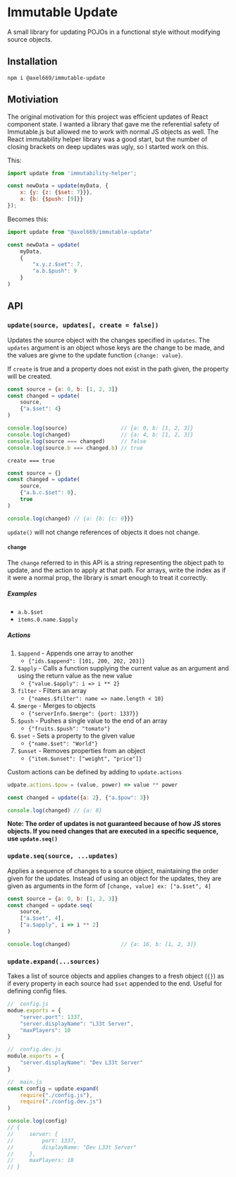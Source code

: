 # Immutable Update

A small library for updating POJOs in a functional style without modifying
source objects.

## Installation
`npm i @axel669/immutable-update`

## Motiviation
The original motivation for this project was efficient updates of React
component state. I wanted a library that gave me the referential safety of
Immutable.js but allowed me to work with normal JS objects as well. The React
immutability helper library was a good start, but the number of closing brackets
on deep updates was ugly, so I started work on this.

This:
```js
import update from 'immutability-helper';

const newData = update(myData, {
    x: {y: {z: {$set: 7}}},
    a: {b: {$push: [9]}}
});
```

Becomes this:
```js
import update from "@axel669/immutable-update"

const newData = update(
    myData,
    {
        "x.y.z.$set": 7,
        "a.b.$push": 9
    }
)
```

## API

### `update(source, updates[, create = false])`

Updates the source object with the changes specified in `updates`. The `updates`
argument is an object whose keys are the change to be made, and the values are
givne to the update function `{change: value}`.

If `create` is true and a property does not exist in the path given, the
property will be created.

```js
const source = {a: 0, b: [1, 2, 3]}
const changed = update(
    source,
    {"a.$set": 4}
)

console.log(source)                 // {a: 0, b: [1, 2, 3]}
console.log(changed)                // {a: 4, b: [1, 2, 3]}
console.log(source === changed)     // false
console.log(source.b === changed.b) // true
```

`create === true`
```js
const source = {}
const changed = update(
    source,
    {"a.b.c.$set": 0},
    true
)

console.log(changed) // {a: {b: {c: 0}}}
```

`update()` will not change references of objects it does not change.

#### `change`
The `change` referred to in this API is a string representing the object path
to update, and the action to apply at that path. For arrays, write the index as
if it were a normal prop, the library is smart enough to treat it correctly.

##### Examples
- `a.b.$set`
- `items.0.name.$apply`

##### Actions
1. `$append` - Appends one array to another
    - `{"ids.$append": [101, 200, 202, 203]}`
1. `$apply` - Calls a function supplying the current value as an argument and
    using the return value as the new value
    - `{"value.$apply": i => i ** 2}`
1. `filter` - Filters an array
    - `{"names.$filter": name => name.length < 10}`
1. `$merge` - Merges to objects
    - `{"serverInfo.$merge": {port: 1337}}`
1. `$push` - Pushes a single value to the end of an array
    - `{"fruits.$push": "tomato"}`
1. `$set` - Sets a property to the given value
    - `{"name.$set": "World"}`
1. `$unset` - Removes properties from an object
    - `{"item.$unset": ["weight", "price"]}`

Custom actions can be defined by adding to `update.actions`
```js
udpate.actions.$pow = (value, power) => value ** power

const changed = update({a: 2}, {"a.$pow": 3})

console.log(changed) // {a: 8}
```


**Note: The order of updates is not guaranteed because of how JS stores
objects. If you need changes that are executed in a specific sequence, use
`update.seq()`**

### `update.seq(source, ...updates)`

Applies a sequence of changes to a source object, maintaining the order given
for the updates. Instead of using an object for the updates, they are given as
arguments in the form of `[change, value] ex: ["a.$set", 4]`

```js
const source = {a: 0, b: [1, 2, 3]}
const changed = update.seq(
    source,
    ["a.$set", 4],
    ["a.$apply", i => i ** 2]
)

console.log(changed)                // {a: 16, b: [1, 2, 3]}
```

### `update.expand(...sources)`

Takes a list of source objects and applies changes to a fresh object (`{}`) as
if every property in each source had `$set` appended to the end. Useful for
defining config files.

```js
//  config.js
modue.exports = {
    "server.port": 1337,
    "server.displayName": "L33t Server",
    "maxPlayers": 10
}

//  config.dev.js
module.exports = {
    "server.displayName": "Dev L33t Server"
}

//  main.js
const config = update.expand(
    require("./config.js"),
    require("./config.dev.js")
)

console.log(config)
// {
//     server: {
//         port: 1337,
//         displayName: "Dev L33t Server"
//     },
//     maxPlayers: 10
// }
```

